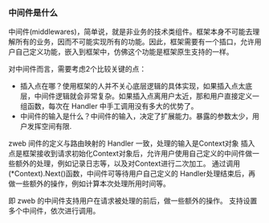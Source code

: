 ### 中间件是什么
中间件(middlewares)，简单说，就是非业务的技术类组件。框架本身不可能去理解所有的业务，因而不可能实现所有的功能。因此，框架需要有一个插口，允许用户自己定义功能，嵌入到框架中，仿佛这个功能是框架原生支持的一样。

对中间件而言，需要考虑2个比较关键的点：
- 插入点在哪？使用框架的人并不关心底层逻辑的具体实现，如果插入点太底层，中间件逻辑就会非常复杂。如果插入点离用户太近，那和用户直接定义一组函数，每次在 Handler 中手工调用没有多大的优势了。
- 中间件的输入是什么？中间件的输入，决定了扩展能力。暴露的参数太少，用户发挥空间有限.

zweb  间件的定义与路由映射的 Handler 一致，处理的输入是Context对象
插入点是框架接收到请求初始化Context对象后，允许用户使用自己定义的中间件做一些额外的处理，例如记录日志等，以及对Context进行二次加工。
通过调用(*Context).Next()函数，中间件可等待用户自己定义的 Handler处理结束后，再做一些额外的操作，例如计算本次处理所用时间等。

即 zweb 的中间件支持用户在请求被处理的前后，做一些额外的操作。
支持设置多个中间件，依次进行调用。